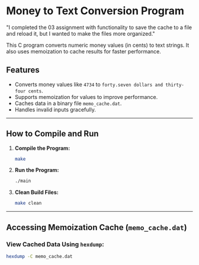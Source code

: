 # Money to Text Conversion Program

"I completed the 03 assignment with functionality to save the cache to a file and reload it, but I wanted to make the files more organized."

This C program converts numeric money values (in cents) to text strings. It also uses memoization to cache results for faster performance.

## Features
- Converts money values like `4734` to `forty.seven dollars and thirty-four cents`.
- Supports memoization for values to improve performance.
- Caches data in a binary file `memo_cache.dat`.
- Handles invalid inputs gracefully.

---

## How to Compile and Run

1. **Compile the Program:**
   ```bash
   make
   ```

2. **Run the Program:**
   ```bash
   ./main
   ```

3. **Clean Build Files:**
   ```bash
   make clean
   ```

---

## Accessing Memoization Cache (`memo_cache.dat`)

### View Cached Data Using `hexdump`:
```bash
hexdump -C memo_cache.dat
```



